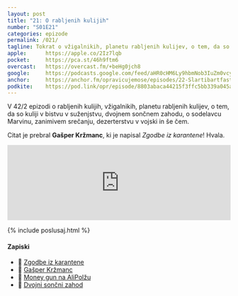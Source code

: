 ```yaml
---
layout: post
title: "21: O rabljenih kulijih"
number: "S01E21"
categories: epizode
permalink: /021/
tagline: Tokrat o vžigalnikih, planetu rabljenih kulijev, o tem, da so kuliji v bistvu v suženjstvu, dvojnem 🌅🌅, o sodelavcu Marvinu, zanimivem srečanju, dezerterstvu v vojski in še čem! Citat prebere Gašper Kržmanc. 
apple:		https://apple.co/2Iz7lqb
pocket:		https://pca.st/46h9ftm6
overcast:	https://overcast.fm/+beHg0jch8
google:		https://podcasts.google.com/feed/aHR0cHM6Ly9hbmNob3IuZm0vcy8yMmI1YTUwMC9wb2RjYXN0L3Jzcw/episode/YzE0MDA5YjMtZTA5Zi00YzE2LWE1NzctNDM1NDIxMjI4NjBm?sa=X&ved=0CAUQkfYCahcKEwiot7D3gK_4AhUAAAAAHQAAAAAQCg
anchor:		https://anchor.fm/opravicujemose/episodes/22-Slartibartfast-elihh9
podkite:	https://pod.link/opr/episode/8803abaca44215f3ffc5bb339a045aad
---
```


V 42/2 epizodi o rabljenih kulijih, vžigalnikih, planetu rabljenih kulijev, o tem, da so kuliji v bistvu v suženjstvu, dvojnem sončnem zahodu, o sodelavcu Marvinu, zanimivem srečanju, dezerterstvu v vojski in še čem. 

Citat je prebral **Gašper Kržmanc**, ki je napisal *Zgodbe iz karantene*! Hvala.

<iframe src="https://www.listennotes.com/podcasts/opravičujemo-se-za/21-o-rabljenih-kulijih-rATt8NVDuJE/embed/" height="170px" width="100%" style="width: 1px; min-width: 100%;" loading="lazy" frameborder="0" scrolling="no"></iframe>

{% include poslusaj.html %}

#### Zapiski

- 📖 [Zgodbe iz karantene](https://www.zgodbeizkarantene.si)
- 🔗 [Gašper Kržmanc](https://twitter.com/gasperkrzmanc/)
- 🤑 [Money gun na AliPolžu](https://bit.ly/3jbqtr1)
- 🌅 [Dvojni sončni zahod](https://en.wikipedia.org/wiki/Double_sunset)